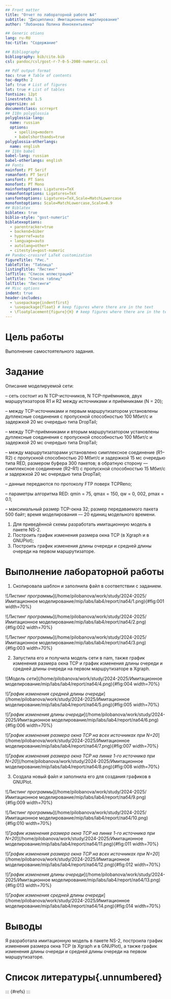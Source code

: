 ```yaml
---
## Front matter
title: "Отчет по лабораторной работе №4"
subtitle: "Дисциплина: Имитационное моделирование"
author: "Лобанова Полина Иннокентьевна"

## Generic otions
lang: ru-RU
toc-title: "Содержание"

## Bibliography
bibliography: bib/cite.bib
csl: pandoc/csl/gost-r-7-0-5-2008-numeric.csl

## Pdf output format
toc: true # Table of contents
toc-depth: 2
lof: true # List of figures
lot: true # List of tables
fontsize: 12pt
linestretch: 1.5
papersize: a4
documentclass: scrreprt
## I18n polyglossia
polyglossia-lang:
  name: russian
  options:
	- spelling=modern
	- babelshorthands=true
polyglossia-otherlangs:
  name: english
## I18n babel
babel-lang: russian
babel-otherlangs: english
## Fonts
mainfont: PT Serif
romanfont: PT Serif
sansfont: PT Sans
monofont: PT Mono
mainfontoptions: Ligatures=TeX
romanfontoptions: Ligatures=TeX
sansfontoptions: Ligatures=TeX,Scale=MatchLowercase
monofontoptions: Scale=MatchLowercase,Scale=0.9
## Biblatex
biblatex: true
biblio-style: "gost-numeric"
biblatexoptions:
  - parentracker=true
  - backend=biber
  - hyperref=auto
  - language=auto
  - autolang=other*
  - citestyle=gost-numeric
## Pandoc-crossref LaTeX customization
figureTitle: "Рис."
tableTitle: "Таблица"
listingTitle: "Листинг"
lofTitle: "Список иллюстраций"
lotTitle: "Список таблиц"
lolTitle: "Листинги"
## Misc options
indent: true
header-includes:
  - \usepackage{indentfirst}
  - \usepackage{float} # keep figures where there are in the text
  - \floatplacement{figure}{H} # keep figures where there are in the text
---
```


# Цель работы

Выполнение самостоятельного задания.

# Задание

Описание моделируемой сети:

– сеть состоит из N TCP-источников, N TCP-приёмников, двух маршрутизаторов R1 и R2 между источниками и приёмниками (N = 20);

– между TCP-источниками и первым маршрутизатором установлены дуплексные соединения с пропускной способностью 100 Мбит/с и задержкой 20 мс очередью типа DropTail;

– между TCP-приёмниками и вторым маршрутизатором установлены дуплексные соединения с пропускной способностью 100 Мбит/с и задержкой 20 мс очередью типа DropTail;

– между маршрутизаторами установлено симплексное соединение (R1–R2) с пропускной способностью 20 Мбит/с и задержкой 15 мс очередью типа RED, размером буфера 300 пакетов; в обратную сторону — симплексное соединение (R2–R1) с пропускной способностью 15 Мбит/с и задержкой 20 мс очередью типа DropTail;

– данные передаются по протоколу FTP поверх TCPReno;

– параметры алгоритма RED: qmin = 75, qmax = 150, qw = 0, 002, pmax = 0.1;

– максимальный размер TCP-окна 32; размер передаваемого пакета 500 байт; время
моделирования — 20 единиц модельного времени.

1. Для приведённой схемы разработать имитационную модель в пакете NS-2.
2. Построить график изменения размера окна TCP (в Xgraph и в GNUPlot);
3. Построить график изменения длины очереди и средней длины очереди на первом
маршрутизаторе.

# Выполнение лабораторной работы

1. Скопировала шаблон и заполнила файл в соответствии с заданием.

![*Листинг программы*](/home/pilobanova/work/study/2024-2025/Имитационное моделирование/mip/labs/lab4/report/лаб4/1.png){#fig:001 width=70%}

![*Листинг программы*](/home/pilobanova/work/study/2024-2025/Имитационное моделирование/mip/labs/lab4/report/лаб4/2.png){#fig:002 width=70%}

![*Листинг программы*](/home/pilobanova/work/study/2024-2025/Имитационное моделирование/mip/labs/lab4/report/лаб4/3.png){#fig:003 width=70%}

2. Запустила его и получила модель сети в nam, также график изменения размера окна TCP и график изменения длины очереди и средней длины очереди на первом маршрутизаторе в Xgraph.

![*Модель сети*](/home/pilobanova/work/study/2024-2025/Имитационное моделирование/mip/labs/lab4/report/лаб4/4.png){#fig:004 width=70%}

![*График изменения средней длины очереди*](/home/pilobanova/work/study/2024-2025/Имитационное моделирование/mip/labs/lab4/report/лаб4/5.png){#fig:005 width=70%}

![*График изменения длины очереди*](/home/pilobanova/work/study/2024-2025/Имитационное моделирование/mip/labs/lab4/report/лаб4/6.png){#fig:006 width=70%}

![*График изменения размера окна TCP на всех источниках при N=20*](/home/pilobanova/work/study/2024-2025/Имитационное моделирование/mip/labs/lab4/report/лаб4/7.png){#fig:007 width=70%}

![*График изменения размера окна TCP на линке 1-го источника при N=20*](/home/pilobanova/work/study/2024-2025/Имитационное моделирование/mip/labs/lab4/report/лаб4/8.png){#fig:008 width=70%}

3. Создала новый файл и заполнила его для создания графиков в GNUPlot.

![*Листинг программы*](/home/pilobanova/work/study/2024-2025/Имитационное моделирование/mip/labs/lab4/report/лаб4/9.png){#fig:009 width=70%}

![*Листинг программы*](/home/pilobanova/work/study/2024-2025/Имитационное моделирование/mip/labs/lab4/report/лаб4/10.png){#fig:010 width=70%}

![*График изменения размера окна TCP на линке 1-го источника при N=20*](/home/pilobanova/work/study/2024-2025/Имитационное моделирование/mip/labs/lab4/report/лаб4/11.png){#fig:011 width=70%}

![*График изменения размера окна TCP на всех источниках при N=20*](/home/pilobanova/work/study/2024-2025/Имитационное моделирование/mip/labs/lab4/report/лаб4/12.png){#fig:012 width=70%}

![*График изменения длины очереди*](/home/pilobanova/work/study/2024-2025/Имитационное моделирование/mip/labs/lab4/report/лаб4/13.png){#fig:013 width=70%}

![*График изменения средней длины очереди*](/home/pilobanova/work/study/2024-2025/Имитационное моделирование/mip/labs/lab4/report/лаб4/14.png){#fig:014 width=70%}


# Выводы

Я разработала имитационную модель в пакете NS-2, построила график изменения размера окна TCP (в Xgraph и в GNUPlot), а также график изменения длины очереди и средней длины очереди на первом маршрутизаторе.

# Список литературы{.unnumbered}

::: {#refs}
:::

